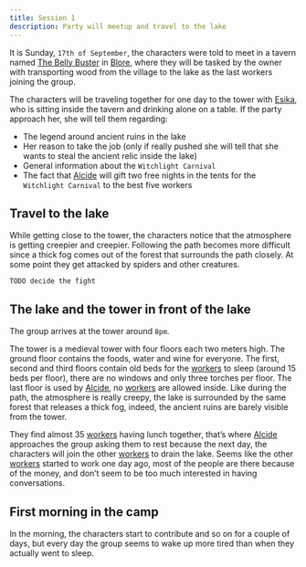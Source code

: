 ```yaml
---
title: Session 1
description: Party will meetup and travel to the lake 
---
```


It is Sunday, `17th of September`, the characters were told to meet in a tavern named [The Belly Buster](/places/the-belly-buster) in [Blore](/places/blore), where they will be tasked by the owner with transporting wood from the village to the lake as the last workers joining the group.

The characters will be traveling together for one day to the tower with [Esika](/npc/esika), who is sitting inside the tavern and drinking alone on a table. If the party approach her, she will tell them regarding:

- The legend around ancient ruins in the lake
- Her reason to take the job (only if really pushed she will tell that she wants to steal the ancient relic inside the lake)
- General information about the `Witchlight Carnival`
- The fact that [Alcide](/npc/alcide) will gift two free nights in the tents for the `Witchlight Carnival` to the best five workers

## Travel to the lake

While getting close to the tower, the characters notice that the atmosphere is getting creepier and creepier. Following the path becomes more difficult since a thick fog comes out of the forest that surrounds the path closely. At some point they get attacked by spiders and other creatures.

`TODO decide the fight`

## The lake and the tower in front of the lake

The group arrives at the tower around `8pm`.

The tower is a medieval tower with four floors each two meters high. The ground floor contains the foods, water and wine for everyone. The first, second and third floors contain old beds for the [workers](/npc/workers) to sleep (around 15 beds per floor), there are no windows and only three torches per floor. The last floor is used by [Alcide](/npc/alcide), no [workers](/npc/workers) are allowed inside. Like during the path, the atmosphere is really creepy, the lake is surrounded by the same forest that releases a thick fog, indeed, the ancient ruins are barely visible from the tower.

They find almost 35 [workers](/npc/workers) having lunch together, that’s where [Alcide](/npc/alcide) approaches the group asking them to rest because the next day, the characters will join the other [workers](/npc/workers) to drain the lake. Seems like the other [workers](/npc/workers) started to work one day ago, most of the people are there because of the money, and don’t seem to be too much interested in having conversations.

## First morning in the camp

In the morning, the characters start to contribute and so on for a couple of days, but every day the group seems to wake up more tired than when they actually went to sleep.
